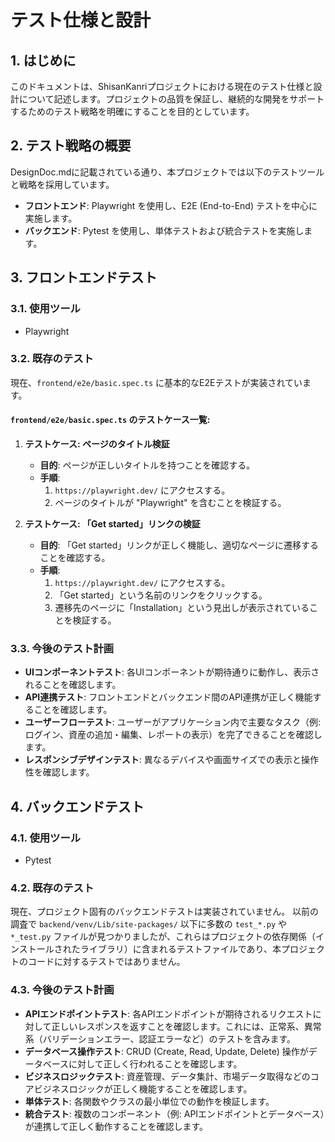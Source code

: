 # テスト仕様と設計

## 1. はじめに
このドキュメントは、ShisanKanriプロジェクトにおける現在のテスト仕様と設計について記述します。プロジェクトの品質を保証し、継続的な開発をサポートするためのテスト戦略を明確にすることを目的としています。

## 2. テスト戦略の概要
DesignDoc.mdに記載されている通り、本プロジェクトでは以下のテストツールと戦略を採用しています。
- **フロントエンド**: Playwright を使用し、E2E (End-to-End) テストを中心に実施します。
- **バックエンド**: Pytest を使用し、単体テストおよび統合テストを実施します。

## 3. フロントエンドテスト

### 3.1. 使用ツール
- Playwright

### 3.2. 既存のテスト
現在、`frontend/e2e/basic.spec.ts` に基本的なE2Eテストが実装されています。

#### `frontend/e2e/basic.spec.ts` のテストケース一覧:

1.  **テストケース: ページのタイトル検証**
    *   **目的**: ページが正しいタイトルを持つことを確認する。
    *   **手順**:
        1.  `https://playwright.dev/` にアクセスする。
        2.  ページのタイトルが "Playwright" を含むことを検証する。

2.  **テストケース: 「Get started」リンクの検証**
    *   **目的**: 「Get started」リンクが正しく機能し、適切なページに遷移することを確認する。
    *   **手順**:
        1.  `https://playwright.dev/` にアクセスする。
        2.  「Get started」という名前のリンクをクリックする。
        3.  遷移先のページに「Installation」という見出しが表示されていることを検証する。

### 3.3. 今後のテスト計画
- **UIコンポーネントテスト**: 各UIコンポーネントが期待通りに動作し、表示されることを確認します。
- **API連携テスト**: フロントエンドとバックエンド間のAPI連携が正しく機能することを確認します。
- **ユーザーフローテスト**: ユーザーがアプリケーション内で主要なタスク（例: ログイン、資産の追加・編集、レポートの表示）を完了できることを確認します。
- **レスポンシブデザインテスト**: 異なるデバイスや画面サイズでの表示と操作性を確認します。

## 4. バックエンドテスト

### 4.1. 使用ツール
- Pytest

### 4.2. 既存のテスト
現在、プロジェクト固有のバックエンドテストは実装されていません。
以前の調査で `backend/venv/Lib/site-packages/` 以下に多数の `test_*.py` や `*_test.py` ファイルが見つかりましたが、これらはプロジェクトの依存関係（インストールされたライブラリ）に含まれるテストファイルであり、本プロジェクトのコードに対するテストではありません。

### 4.3. 今後のテスト計画
- **APIエンドポイントテスト**: 各APIエンドポイントが期待されるリクエストに対して正しいレスポンスを返すことを確認します。これには、正常系、異常系（バリデーションエラー、認証エラーなど）のテストを含みます。
- **データベース操作テスト**: CRUD (Create, Read, Update, Delete) 操作がデータベースに対して正しく行われることを確認します。
- **ビジネスロジックテスト**: 資産管理、データ集計、市場データ取得などのコアビジネスロジックが正しく機能することを確認します。
- **単体テスト**: 各関数やクラスの最小単位での動作を検証します。
- **統合テスト**: 複数のコンポーネント（例: APIエンドポイントとデータベース）が連携して正しく動作することを確認します。
